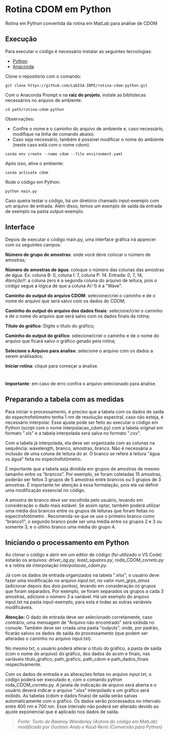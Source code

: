 # Rotina CDOM em Python

Rotina em Python convertida da rotina em MatLab para análise de CDOM

## Execução

Para executar o código é necessário instalar as seguintes tecnologias:

* [Python](https://www.python.org/downloads/)
* [Anaconda](https://www.anaconda.com/download)

Clone o repositório com o comando:

```console
git clone https://github.com/LabISA-INPE/rotina-cdom-python.git
```

Com o Anaconda Prompt e na **raiz do projeto**, instale as bibliotecas necessários no arquivo de ambiente:

```console
cd path/rotina-cdom-python
```

Observações:
* Confire o nome e o caminho do arquivo de ambiente e, caso necessário, modifique na linha de comando abaixo.
* Caso seja necessário, também é possível modificar o nome do ambiente (neste caso está com o nome cdom).

```console
conda env create --name cdom --file environment.yaml
```

Após isso, ative o ambiente:

```console
conda activate cdom
```

Rode o código em Python:

```console
python main.py
```

Caso queira testar o código, há um diretório chamado input-exemplo com um arquivo de entrada. Além disso, temos um exemplo de saída da entrada de exemplo na pasta output-exemplo.

## Interface

Depois de executar o código main.py, uma interface gráfica irá aparecer com os seguintes campos:

**Número de grupo de amostras**: onde você deve colocar o número de amostras;

**Número de amostras de água**: coloque o número das colunas das amostras de água. Ex: coluna B: 0, coluna I: 7, coluna P: 14. Entrada: 0, 7, 14;  
*Atenção!!*: a coluna zero é a segunda coluna do arquivo de leitura, pois o código segue a lógica de que a coluna A(-1) é a "Wave".

**Caminho do output do arquivo CDOM**: selecione/criei o caminho e de o nome do arquivo que será salvo com os dados do CDOM;

**Caminho do output do arquivo dos dados finais**: selecione/criei o caminho e de o nome do arquivo que será salvo com os dados finais da rotina;

**Título do gráfico**: Digite o título do gráfico;

**Caminho do output do gráfico**: selecione/criei o caminho e de o nome do arquivo que ficará salvo o gráfico gerado pela rotina;

**Selecione o Arquivo para ánalise**: selecione o arquivo com os dados a serem análisados;

**Iniciar rotina**: clique para começar a ánalise.

#

**Importante**: em caso de erro confira o arquivo selecionado para ánalise.

## Preparando a tabela com as medidas

Para iniciar o processamento, é preciso que a tabela com os dados de saída do espectrofotômetro tenha 1 nm de resolução espectral, caso não esteja, é necessário interpolar. Esse ajuste pode ser feito ao executar o código em Python (script com o nome interpolacao_cdom.py) com a tabela original em formato ".xls" e a tabela interpolada será salva no formato ".csv".

Com a tabela já interpolada, ela deve ser organizada com as colunas na sequência: wavelength, branco, amostras, branco. Não é necessária a inclusão de uma coluna de leitura do ar. O branco se refere à leitura "água vs água" feita no espectrofotômetro.

É importante que a tabela seja dividida em grupos de amostras de mesmo tamanho entre os “brancos”. Por exemplo, se foram coletadas 15 amostras, poderão ser feitos 3 grupos de 5 amostras entre brancos ou 5 grupos de 3 amostras. É importante ter atenção à essa formatação, pois ela vai definir uma modificação essencial no código.

A amostra de branco deve ser escolhida pelo usuário, levando em consideração o dado mais estável. Se assim optar, também poderá utilizar uma média dos brancos entre os grupos de leituras que foram feitas no espectrofotômetro . Recomenda-se que se use o primeiro branco como “branco1”; o segundo branco pode ser uma média entre os grupos 2 e 3 ou somente 3; e o último branco uma média do grupo 4.

## Iniciando o processamento em Python

Ao clonar o código e abrir em um editor de código (foi utilizado o VS Code)  estarão os arquivos: *driver_ag.py*, *least_squares.py*, *roda_CDOM_correto.py* e a rotina de interpolação *interpolacao_cdom.py*.

Já com os dados de entrada organizados na tabela ".xlsx", o usuário deve fazer uma modificação no arquivo *input.txt*, no valor *num_grps_amos* (adicionar depois dos dois pontos), levando em consideração os grupos que foram separados. Por exemplo, se foram separados os grupos a cada 3 amostras, adicione o número 3 a variável. Há um exemplo do arquivo input.txt na pasta input-exemplo, para esta e todas as outras variáveis modificáveis.

**Atenção:** O dado de entrada deve ser selecionado corretamente, caso contrário, uma mensagem de "Arquivo não encontrado" será exibida no console. Também deve ser criada uma pasta "outputs", onde, por padrão, ficarão salvos os dados de saída do processamento (que podem ser alteradas o caminho no arquivo input.txt).

No mesmo txt, o usuário poderá alterar o título do gráfico, a pasta de saída (com o nome do arquivo) do gráfico, dos dados do acom e finais, nas variáveis titulo_grafico, path_grafico, path_cdom e path_dados_finais respectivamente.

Com os dados de entrada e as alterações feitas no arquivo *input.txt*, o código poderá ser executado e, com o comando python roda_CDOM_correto.py. A janela de indicação de arquivo será aberta e o usuário deverá indicar o arquivo “.xlsx” interpolado e um gráfico será exibido. As tabelas (cdom e dados finais) de saída serão salvas automaticamente com o gráfico. Os dados serão processados no intervalo entre 400 nm e 700 nm. Esse intervalo não poderá ser alterado devido ao ajuste exponencial que é aplicado nos dados de saída.

> *Fonte: Texto de Raianny Wanderley (Autora do código em MatLab) modificado por Gustavo Ando e Kauã Renó (Conversão para Python)*